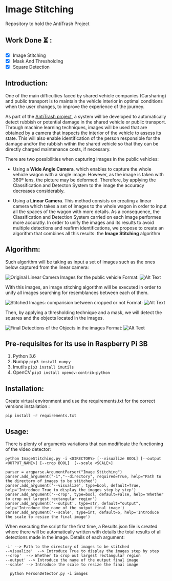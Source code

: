 # Image Stitching
Repository to hold the AntiTrash Project

## Work Done ⏳ :

- [x] Image Stitching
- [x] Mask And Thresholding
- [x] Square Detection

## Introduction:

One of the main difficulties faced by shared vehicle companies (Carsharing) and public transport is to maintain the vehicle interior in optimal conditions when the user changes, to improve the experience of the journey.

As part of the [AntiTrash project](http://www.carnetbarcelona.com/index.php/2020/04/26/antitrash-a-change-of-model-in-the-maintenance-of-shared-vehicles/), a system will be developed to automatically detect rubbish or potential damage in the shared vehicle or public transport. Through machine learning techniques, images will be used that are obtained by a camera that inspects the interior of the vehicle to assess its state. This will also enable identification of the person responsible for the damage and/or the rubbish within the shared vehicle so that they can be directly charged maintenance costs, if necessary.

There are two possibilities when capturing images in the public vehicles:

  - Using a **Wide Angle Camera**, which enables to capture the whole vehicle wagon with a single image. However, as the image is taken with 360º lens, the picture may be deformed. Therefore, by applying the Classification and Detecton System to the image the accuracy decreases considerably.

  - Using a **Linear Camera**. This method consists on creating a linear camera which takes a set of images to the whole wagon in order to input all the spaces of the wagon with more details. As a consequence, the Classification and Detection System carried on each image performes more accuratly. In order to unify the images and its results to avoid multiple detections and reafirm identifications, we propose to create an algorithm that combines all this results: the __Image Stitching__ algorithm
  
  
## Algorithm:
Such algorithm will be taking as input a set of images such as the ones below captured from the linear camera:

![Original Linear Camera Images for the public vehicle](/Images/original.png)
Format: ![Alt Text](/Images/original.png)

With this images, an image stitching algorithm will be executed in order to unify all images searching for resemblances between each of them.

![Stitched Images: comparision between cropped or not](/Images/imageStitching.png)
Format: ![Alt Text](/Images/imageStitching.png)

Then, by applying a thresholding technique and a mask, we will detect the squares and the objects located in the images.

![Final Detections of the Objects in the images](/Images/squaresDetected.png)
Format: ![Alt Text](/Images/squaresDetected.png)


## Pre-requisites for its use in Raspberry Pi 3B
1) Python 3.6
3) Numpy `pip3 install numpy`
4) Imutils `pip3 install imutils`
5) OpenCV `pip3 install opencv-contrib-python`

## Installation:

Create virtual environment and use the requirements.txt for the correct versions installation :
```
pip install -r requirements.txt
```

## Usage:

There is plenty of arguments variations that can modificate the functioning of the video detector:
```
python ImageStitching.py -i <DIRECTORY> [--visualize BOOL] [--output <OUTPUT_NAME>] [--crop BOOL]  [--scale <SCALE>]
```

    parser = argparse.ArgumentParser("Image Stitching")
    parser.add_argument("-i","--directory", required=True, help="Path to the directory of images to be stitched")
    parser.add_argument('--visualize', type=bool, default=True, help='Introduce True to display the images step by step')
    parser.add_argument('--crop', type=bool, default=False, help='Whether to crop out largest rectangular region')
    parser.add_argument('--output', type=str, default="output", help='Introduce the name of the output final image')
    parser.add_argument('--scale', type=int, default=6, help='Introduce the scale to resize the final image')
    

When executing the script for the first time, a Results.json file is created where there will be automatically written with details the total results of all detections made in the image. Details of each argument:

    -i' --> Path to the directory of images to be stitched
    --visualize'  --> Introduce True to display the images step by step
    --crop'  --> Whether to crop out largest rectangular region
    --output' --> Introduce the name of the output final image
    --scale' --> Introduce the scale to resize the final image



```
  python PersonDetector.py -i images
```  
  

